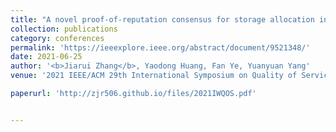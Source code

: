 ```yaml
---
title: "A novel proof-of-reputation consensus for storage allocation in edge blockchain systems"
collection: publications
category: conferences
permalink: 'https://ieeexplore.ieee.org/abstract/document/9521348/'
date: 2021-06-25
author: '<b>Jiarui Zhang</b>, Yaodong Huang, Fan Ye, Yuanyuan Yang'
venue: '2021 IEEE/ACM 29th International Symposium on Quality of Service (IWQOS)'

paperurl: 'http://zjr506.github.io/files/2021IWQOS.pdf'


---
```

